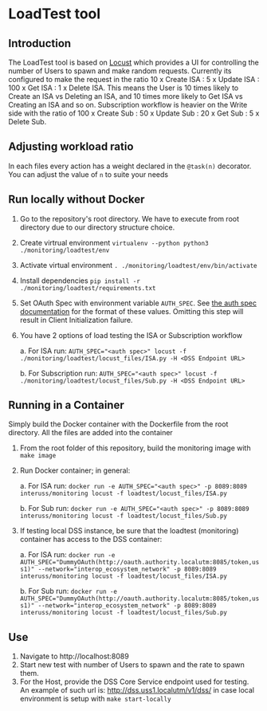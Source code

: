 # LoadTest tool

## Introduction
The LoadTest tool is based on [Locust](https://docs.locust.io/en/stable/index.html) which provides a UI for controlling the number of Users to spawn and make random requests. Currently its configured to make the request in the ratio 10 x Create ISA : 5 x Update ISA : 100 x Get ISA : 1 x Delete ISA. This means the User is 10 times likely to Create an ISA vs Deleting an ISA, and 10 times more likely to Get ISA vs Creating an ISA and so on. Subscription workflow is heavier on the Write side with the ratio of 100 x Create Sub : 50 x Update Sub : 20 x Get Sub : 5 x Delete Sub.

## Adjusting workload ratio
In each files every action has a weight declared in the `@task(n)` decorator. You can adjust the value of `n` to suite your needs

## Run locally without Docker
1. Go to the repository's root directory. We have to execute from root directory due to our directory structure choice.
1. Create virtrual environment `virtualenv --python python3 ./monitoring/loadtest/env`
1. Activate virtual environment `. ./monitoring/loadtest/env/bin/activate`
1. Install dependencies `pip install -r ./monitoring/loadtest/requirements.txt`
1. Set OAuth Spec with environment variable `AUTH_SPEC`. See [the auth spec documentation](../monitorlib/README.md#Auth_specs)
for the format of these values.  Omitting this step will result in Client Initialization failure.
1. You have 2 options of load testing the ISA or Subscription workflow

    a. For ISA run: `AUTH_SPEC="<auth spec>" locust -f ./monitoring/loadtest/locust_files/ISA.py -H <DSS Endpoint URL>`

    b. For Subscription run: `AUTH_SPEC="<auth spec>" locust -f ./monitoring/loadtest/locust_files/Sub.py -H <DSS Endpoint URL>`

## Running in a Container
Simply build the Docker container with the Dockerfile from the root directory. All the files are added into the container

1. From the root folder of this repository, build the monitoring image with `make image`
1. Run Docker container; in general:

    a. For ISA run: `docker run -e AUTH_SPEC="<auth spec>" -p 8089:8089 interuss/monitoring locust -f loadtest/locust_files/ISA.py`

    b. For Sub run: `docker run -e AUTH_SPEC="<auth spec>" -p 8089:8089 interuss/monitoring locust -f loadtest/locust_files/Sub.py`

1. If testing local DSS instance, be sure that the loadtest (monitoring) container has access to the DSS container:

    a. For ISA run: `docker run -e AUTH_SPEC="DummyOAuth(http://oauth.authority.localutm:8085/token,uss1)" --network="interop_ecosystem_network" -p 8089:8089 interuss/monitoring locust -f loadtest/locust_files/ISA.py`

    b. For Sub run: `docker run -e AUTH_SPEC="DummyOAuth(http://oauth.authority.localutm:8085/token,uss1)" --network="interop_ecosystem_network" -p 8089:8089 interuss/monitoring locust -f loadtest/locust_files/Sub.py`

## Use
1. Navigate to http://localhost:8089
1. Start new test with number of Users to spawn and the rate to spawn them.
1. For the Host, provide the DSS Core Service endpoint used for testing. An example of such url is: http://dss.uss1.localutm/v1/dss/ in case local environment is setup with `make start-locally`
